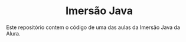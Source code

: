 <h1 align="center"> Imersão Java </h1>

Este repositório contem o código de uma das aulas da Imersão Java da Alura.

